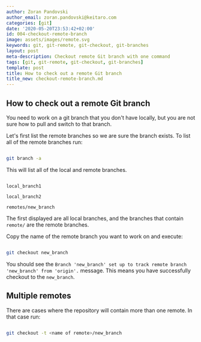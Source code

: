 ```yaml
---
author: Zoran Pandovski
author_email: zoran.pandovski@keitaro.com
categories: [git]
date: '2020-05-20T23:53:42+02:00'
id: 004-checkout-remote-branch
image: assets/images/remote.svg
keywords: git, git-remote, git-checkout, git-branches
layout: post
meta-description: Checkout remote Git branch with one command
tags: [git, git-remote, git-checkout, git-branches]
template: post
title: How to check out a remote Git branch
title_new: checkout-remote-branch.md
---
```




## How to check out a remote Git branch



You need to work on a git branch that you don't have locally, but you are not sure how to pull and switch to that branch.

Let's first list the remote branches so we are sure the branch exists. To list all of the remote branches run:



```bash

git branch -a

```



This will list all of the local and remote branches. 



```

local_branch1

local_branch2

remotes/new_branch

```



The first displayed are all local branches, and the branches that contain `remote/` are the remote branches.

Copy the name of the remote branch you want to work on and execute:



```bash

git checkout new_branch

```



You should see the `Branch 'new_branch' set up to track remote branch 'new_branch' from 'origin'.` message. This means you have successfully checkout to the  `new_branch`. 



## Multiple remotes



There are cases where the repository will contain more than one remote. In that case run:



```bash

git checkout -t <name of remote>/new_branch

```









